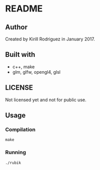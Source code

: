 # README

## Author

Created by Kirill Rodriguez in January 2017.

## Built with

* c++, make
* glm, glfw, opengl4, glsl

## LICENSE

Not licensed yet and not for public use.

## Usage

### Compilation

	make

### Running

	./rubik